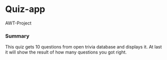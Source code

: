 # Quiz-app
AWT-Project

### Summary 
This quiz gets 10 questions from open trivia database and displays it. At last it will show the result of how many questions you got right.
